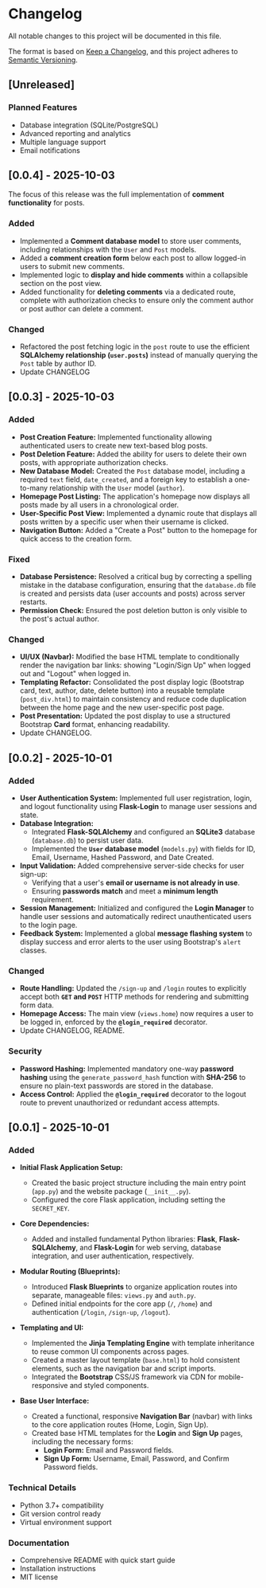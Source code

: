 # Changelog

All notable changes to this project will be documented in this file.

The format is based on [Keep a Changelog](https://keepachangelog.com/en/1.0.0/),
and this project adheres to [Semantic Versioning](https://semver.org/spec/v2.0.0.html).

## [Unreleased]

### Planned Features
- Database integration (SQLite/PostgreSQL)
- Advanced reporting and analytics
- Multiple language support
- Email notifications

## [0.0.4] - 2025-10-03
The focus of this release was the full implementation of **comment functionality** for posts.

### Added
-   Implemented a **Comment database model** to store user comments, including relationships with the `User` and `Post` models.
-   Added a **comment creation form** below each post to allow logged-in users to submit new comments.
-   Implemented logic to **display and hide comments** within a collapsible section on the post view.
-   Added functionality for **deleting comments** via a dedicated route, complete with authorization checks to ensure only the comment author or post author can delete a comment.

### Changed
-   Refactored the post fetching logic in the `post` route to use the efficient **SQLAlchemy relationship (`user.posts`)** instead of manually querying the `Post` table by author ID.
- Update CHANGELOG

## [0.0.3] - 2025-10-03

### Added
- **Post Creation Feature:** Implemented functionality allowing authenticated users to create new text-based blog posts.
- **Post Deletion Feature:** Added the ability for users to delete their own posts, with appropriate authorization checks.
- **New Database Model:** Created the `Post` database model, including a required `text` field, `date_created`, and a foreign key to establish a one-to-many relationship with the `User` model (`author`).
- **Homepage Post Listing:** The application's homepage now displays all posts made by all users in a chronological order.
- **User-Specific Post View:** Implemented a dynamic route that displays all posts written by a specific user when their username is clicked.
- **Navigation Button:** Added a "Create a Post" button to the homepage for quick access to the creation form.

### Fixed
- **Database Persistence:** Resolved a critical bug by correcting a spelling mistake in the database configuration, ensuring that the `database.db` file is created and persists data (user accounts and posts) across server restarts.
- **Permission Check:** Ensured the post deletion button is only visible to the post's actual author.

### Changed
- **UI/UX (Navbar):** Modified the base HTML template to conditionally render the navigation bar links: showing "Login/Sign Up" when logged out and "Logout" when logged in.
- **Templating Refactor:** Consolidated the post display logic (Bootstrap card, text, author, date, delete button) into a reusable template (`post_div.html`) to maintain consistency and reduce code duplication between the home page and the new user-specific post page.
- **Post Presentation:** Updated the post display to use a structured Bootstrap **Card** format, enhancing readability.
- Update CHANGELOG.

## [0.0.2] - 2025-10-01

### Added

- **User Authentication System:** Implemented full user registration, login, and logout functionality using **Flask-Login** to manage user sessions and state.
- **Database Integration:**
    - Integrated **Flask-SQLAlchemy** and configured an **SQLite3** database (`database.db`) to persist user data.
    - Implemented the **`User` database model** (`models.py`) with fields for ID, Email, Username, Hashed Password, and Date Created.
- **Input Validation:** Added comprehensive server-side checks for user sign-up:
    - Verifying that a user's **email or username is not already in use**.
    - Ensuring **passwords match** and meet a **minimum length** requirement.
- **Session Management:** Initialized and configured the **Login Manager** to handle user sessions and automatically redirect unauthenticated users to the login page.
- **Feedback System:** Implemented a global **message flashing system** to display success and error alerts to the user using Bootstrap's `alert` classes.

### Changed

- **Route Handling:** Updated the `/sign-up` and `/login` routes to explicitly accept both **`GET` and `POST`** HTTP methods for rendering and submitting form data.
- **Homepage Access:** The main view (`views.home`) now requires a user to be logged in, enforced by the **`@login_required`** decorator.
- Update CHANGELOG, README.

### Security

- **Password Hashing:** Implemented mandatory one-way **password hashing** using the `generate_password_hash` function with **SHA-256** to ensure no plain-text passwords are stored in the database.
- **Access Control:** Applied the **`@login_required`** decorator to the logout route to prevent unauthorized or redundant access attempts.

## [0.0.1] - 2025-10-01

### Added

-   **Initial Flask Application Setup:**
    -   Created the basic project structure including the main entry point (`app.py`) and the website package (`__init__.py`).
    -   Configured the core Flask application, including setting the `SECRET_KEY`.

-   **Core Dependencies:**
    -   Added and installed fundamental Python libraries: **Flask**, **Flask-SQLAlchemy**, and **Flask-Login** for web serving, database integration, and user authentication, respectively.

-   **Modular Routing (Blueprints):**
    -   Introduced **Flask Blueprints** to organize application routes into separate, manageable files: `views.py` and `auth.py`.
    -   Defined initial endpoints for the core app (`/`, `/home`) and authentication (`/login`, `/sign-up`, `/logout`).

-   **Templating and UI:**
    -   Implemented the **Jinja Templating Engine** with template inheritance to reuse common UI components across pages.
    -   Created a master layout template (`base.html`) to hold consistent elements, such as the navigation bar and script imports.
    -   Integrated the **Bootstrap** CSS/JS framework via CDN for mobile-responsive and styled components.

-   **Base User Interface:**
    -   Created a functional, responsive **Navigation Bar** (navbar) with links to the core application routes (Home, Login, Sign Up).
    -   Created base HTML templates for the **Login** and **Sign Up** pages, including the necessary forms:
        -   **Login Form:** Email and Password fields.
        -   **Sign Up Form:** Username, Email, Password, and Confirm Password fields.

### Technical Details
- Python 3.7+ compatibility
- Git version control ready
- Virtual environment support

### Documentation
- Comprehensive README with quick start guide
- Installation instructions
- MIT license

